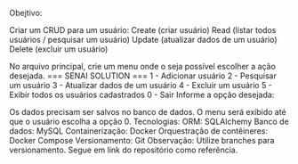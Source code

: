 Obejtivo:

Criar um CRUD para um usuário:
Create (criar usuário)
Read (listar todos usuários / pesquisar um usuário)
Update (atualizar dados de um usuário)
Delete (excluir um usuário)

No arquivo principal, crie um menu onde o seja possível escolher a ação desejada.
=== SENAI SOLUTION === 
 1 - Adicionar usuário 
2 - Pesquisar um usuário 
3 - Atualizar dados de um usuário 
4 - Excluir um usuário 
5 - Exibir todos os usuários cadastrados 
0 - Sair
Informe a opção desejada:


Os dados precisam ser salvos no banco de dados.
O menu será exibido até que o usuário escolha a opção 0.
Tecnologias:
ORM: SQLAlchemy
Banco de dados: MySQL
Containerização: Docker
Orquestração de contêineres: Docker Compose
Versionamento: Git
Observação: 
Utilize branches para versionamento.
Segue em link do repositório como referência.